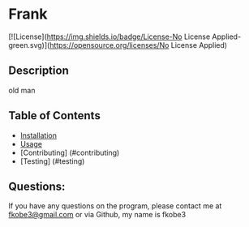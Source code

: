 
  # Frank
[![License](https://img.shields.io/badge/License-No License Applied-green.svg)](https://opensource.org/licenses/No License Applied)
## Description
old man
## Table of Contents
+ [Installation](#installation)
+ [Usage](#usage)
+ [Contributing] (#contributing)
+ [Testing] (#testing)

## Questions:
If you have any questions on the program, please contact me at fkobe3@gmail.com or via Github, my name is fkobe3
